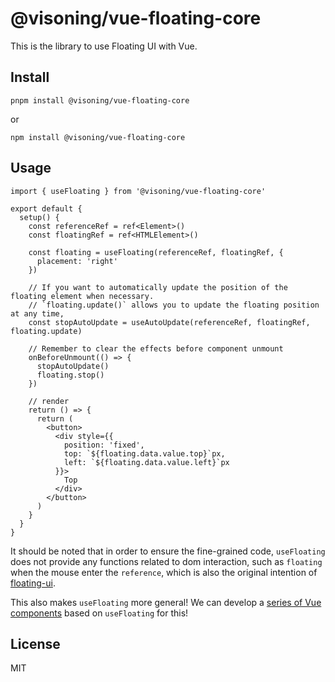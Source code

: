 # @visoning/vue-floating-core

This is the library to use Floating UI with Vue.

## Install

```shell
pnpm install @visoning/vue-floating-core
```

or

```shell
npm install @visoning/vue-floating-core
```

## Usage

```tsx
import { useFloating } from '@visoning/vue-floating-core'

export default {
  setup() {
    const referenceRef = ref<Element>()
    const floatingRef = ref<HTMLElement>()

    const floating = useFloating(referenceRef, floatingRef, {
      placement: 'right'
    })

    // If you want to automatically update the position of the floating element when necessary.
    // `floating.update()` allows you to update the floating position at any time,
    const stopAutoUpdate = useAutoUpdate(referenceRef, floatingRef, floating.update)

    // Remember to clear the effects before component unmount
    onBeforeUnmount(() => {
      stopAutoUpdate()
      floating.stop()
    })

    // render
    return () => {
      return (
        <button>
          <div style={{
            position: 'fixed',
            top: `${floating.data.value.top}`px,
            left: `${floating.data.value.left}`px
          }}>
            Top
          </div>
        </button>
      )
    }
  }
}
```

It should be noted that in order to ensure the fine-grained code, `useFloating` does not provide any functions related to dom interaction, such as `floating` when the mouse enter the `reference`, which is also the original intention of [floating-ui](https://github.com/floating-ui/floating-ui).

This also makes `useFloating` more general! We can develop a [series of Vue components](https://github.com/vue-reasoning/vue-floating/tree/main/packages/components) based on `useFloating` for this!

## License

MIT
